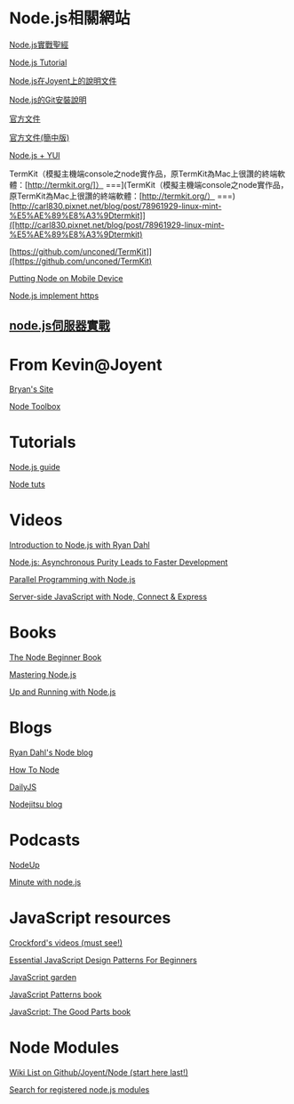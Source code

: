 

Node.js相關網站
===
[Node.js實戰聖經](http://blog.labin.cc/?page_id=857)

[Node.js Tutorial](http://www.nodebeginner.org/)

[Node.js在Joyent上的說明文件](http://wiki.joyent.com/display/node/Node.js+Home)

[Node.js的Git安裝說明](https://github.com/joyent/node/wiki/Installation)

[官方文件](http://nodejs.org/docs/v0.5.9/api/)

[官方文件(簡中版)](http://cnodejs.org/cman/)

[Node.js + YUI](http://clayliao.blogspot.com/2011/08/using-npm-manage-nodejs-pkg.html)

TermKit（模擬主機端console之node實作品，原TermKit為Mac上很讚的終端軟體：[http://termkit.org/]）
===](TermKit（模擬主機端console之node實作品，原TermKit為Mac上很讚的終端軟體：[http://termkit.org/）
===)
[http://carl830.pixnet.net/blog/post/78961929-linux-mint-%E5%AE%89%E8%A3%9Dtermkit]]([http://carl830.pixnet.net/blog/post/78961929-linux-mint-%E5%AE%89%E8%A3%9Dtermkit)


[https://github.com/unconed/TermKit]]([https://github.com/unconed/TermKit)

[Putting Node on Mobile Device](http://howtonode.org/arm-chroot-fun)

[Node.js implement https](http://www.diybl.com/course/4_webprogram/jsp/jsp_js/20100721/477945.html)

[node.js伺服器實戰](http://ithelp.ithome.com.tw/event/ironman4/index/personal/type/participant-list/page/1/user/20000108)
----
From Kevin@Joyent
===

[Bryan's Site](http://www.wilcoxd.com/whitepapers/node_js/)

[Node Toolbox](http://toolbox.no.de/)

Tutorials
===
[Node.js guide](http://www.google.com/url?q=http%3A%2F%2Fnodeguide.com%2F&sa=D&sntz=1&usg=AFrqEzcB7IUbeaVgSgfW-YEYZLlCMjGKeQ)


[Node tuts](http://www.google.com/url?q=http%3A%2F%2Fnodetuts.com%2F&sa=D&sntz=1&usg=AFrqEze6cOCe-S92nM84HZyma8U4iR0iXw)



Videos
===
[Introduction to Node.js with Ryan Dahl](http://www.youtube.com/watch?v=jo_B4LTHi3I)


[Node.js: Asynchronous Purity Leads to Faster Development](http://www.google.com/url?q=http%3A%2F%2Fwww.infoq.com%2Fpresentations%2Fnodejs&sa=D&sntz=1&usg=AFrqEzcZmwIQWHwrzary7B9KLhqsep6MWg)


[Parallel Programming with Node.js](http://www.google.com/url?q=http%3A%2F%2Fwww.infoq.com%2Fpresentations%2FParallel-Programming-with-Nodejs&sa=D&sntz=1&usg=AFrqEzf1vS7TNLqTzLJ_Fbqy4r34Pc2QJQ)


[Server-side JavaScript with Node, Connect & Express](http://www.google.com/url?q=http%3A%2F%2Fvimeo.com%2F18077379&sa=D&sntz=1&usg=AFrqEzcNR6SkIp8mUCrxtVJMkQkrHim_sw)



Books
===
[The Node Beginner Book](http://www.google.com/url?q=http%3A%2F%2Fnodebeginner.org%2F&sa=D&sntz=1&usg=AFrqEzcLcIoIMmf_MSBk9EFrOAfvMiVapg)


[Mastering Node.js](http://www.google.com/url?q=http%3A%2F%2Fvisionmedia.github.com%2Fmasteringnode%2F&sa=D&sntz=1&usg=AFrqEzdG8ojM59Jubo_sxDfUJqPTGpqBQA)


[Up and Running with Node.js](http://www.google.com/url?q=http%3A%2F%2Fofps.oreilly.com%2Ftitles%2F9781449398583%2Findex.html&sa=D&sntz=1&usg=AFrqEzcquQ50tzTBx5Q0i5r13gmCkNp0iw)



Blogs
===
[Ryan Dahl's Node blog](http://www.google.com/url?q=http%3A%2F%2Fblog.nodejs.org%2F&sa=D&sntz=1&usg=AFrqEzfTr93SE_YQse0AsCLuuoss5Z-IKg)


[How To Node](http://www.google.com/url?q=http%3A%2F%2Fhowtonode.org%2F&sa=D&sntz=1&usg=AFrqEzcpCiHtS5aGFvjepDXBDPxkt3juzg)


[DailyJS](http://www.google.com/url?q=http%3A%2F%2Fdailyjs.com%2F&sa=D&sntz=1&usg=AFrqEzdKYaWCgapgN8Zw8cnz_zrzX1WZ-w)


[Nodejitsu blog](http://www.google.com/url?q=http%3A%2F%2Fblog.nodejitsu.com%2F&sa=D&sntz=1&usg=AFrqEzcUjHz8mN8NxTP7FVuZzlsTWvrpxg)



Podcasts
===
[NodeUp](http://www.google.com/url?q=http%3A%2F%2Fnodeup.com%2F&sa=D&sntz=1&usg=AFrqEzerZFx8Vu2BRhzu8qGqVhN5klCT1A)


[Minute with node.js](http://www.google.com/url?q=http%3A%2F%2Fnode.minutewith.com%2F&sa=D&sntz=1&usg=AFrqEzfbO8QfidiF4-gOzIQ3SNdDsg8gDQ)



JavaScript resources
===
[Crockford's videos (must see!)](http://www.google.com/url?q=http%3A%2F%2Fyuiblog.com%2Fcrockford%2F&sa=D&sntz=1&usg=AFrqEzcJULSwneGTwx8M0ETBqcH6vucNHw)


[Essential JavaScript Design Patterns For Beginners](http://www.google.com/url?q=http%3A%2F%2Fwww.addyosmani.com%2Fresources%2Fessentialjsdesignpatterns%2Fbook%2F&sa=D&sntz=1&usg=AFrqEzdGTCR1aLgCYg0ktxPiND1DI1UpGg)


[JavaScript garden](http://www.google.com/url?q=http%3A%2F%2Fbonsaiden.github.com%2FJavaScript-Garden%2F&sa=D&sntz=1&usg=AFrqEzfVDYr-yCBsnMjyzQCQfMAd2CmZPQ)


[JavaScript Patterns book](http://www.google.com/url?q=http%3A%2F%2Foreilly.com%2Fcatalog%2F9780596806767&sa=D&sntz=1&usg=AFrqEzfBo80O-SK1eecmCkCife8F9PjOeA)


[JavaScript: The Good Parts book](http://www.google.com/url?q=http%3A%2F%2Foreilly.com%2Fcatalog%2F9780596517748%2F&sa=D&sntz=1&usg=AFrqEzcNTgA5Uo-Gjah-tZhRM1iBt2atZQ)



Node Modules
===
[Wiki List on Github/Joyent/Node (start here last!)](http://www.google.com/url?q=https%3A%2F%2Fgithub.com%2Fjoyent%2Fnode%2Fwiki%2Fmodules&sa=D&sntz=1&usg=AFrqEzdt6uLym_GktR2GCflpc-mvxxJlPg)


[Search for registered node.js modules](http://www.google.com/url?q=http%3A%2F%2Fsearch.npmjs.org%2F&sa=D&sntz=1&usg=AFrqEzdYUfs2cliF3TrcRoKIED603mVWtA)


